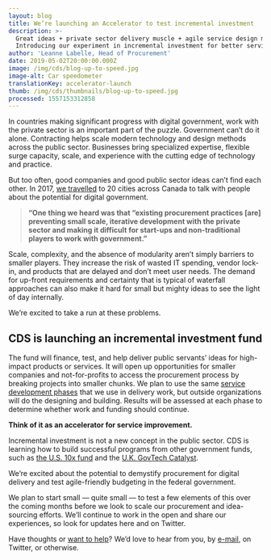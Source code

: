 ```yaml
---
layout: blog
title: We’re launching an Accelerator to test incremental investment
description: >-
  Great ideas + private sector delivery muscle + agile service design methods.
  Introducing our experiment in incremental investment for better services.
author: 'Leanne Labelle, Head of Procurement'
date: 2019-05-02T20:00:00.000Z
image: /img/cds/blog-up-to-speed.jpg
image-alt: Car speedometer
translationKey: accelerator-launch
thumb: /img/cds/thumbnails/blog-up-to-speed.jpg
processed: 1557153312858
---
```

In countries making significant progress with digital government, work with the private sector is an important part of the puzzle. Government can’t do it alone. Contracting helps scale modern technology and design methods across the public sector. Businesses bring specialized expertise, flexible surge capacity, scale, and experience with the cutting edge of technology and practice.

But too often, good companies and good public sector ideas can’t find each other. In 2017, [we travelled](https://digital.canada.ca/beginning-the-conversation/full-report/)
to 20 cities across Canada to talk with people about the potential for digital government.

> **“One thing we heard was that “existing procurement practices [are] preventing small scale, iterative development with the private sector and making it difficult for start-ups and non-traditional players to work with government.”**

Scale, complexity, and the absence of modularity aren’t simply barriers to smaller players. They increase the risk of wasted IT spending, vendor lock-in, and products that are delayed and don’t meet user needs. The demand for up-front requirements and certainty that is typical of waterfall approaches can also make it hard for small but mighty ideas to see the light of day internally.

We’re excited to take a run at these problems.

## CDS is launching an incremental investment fund

The fund will finance, test, and help deliver public servants’ ideas for high-impact products or services. It will open up opportunities for smaller companies and not-for-profits to access the procurement process by breaking projects into smaller chunks. We plan to use the same [service development phases](https://www.gov.uk/service-manual/agile-delivery) that we use in delivery work, but outside organizations will do the designing and building. Results will be assessed at each phase to determine whether work and funding should continue.

**Think of it as an accelerator for service improvement.**

Incremental investment is not a new concept in the public sector. CDS is learning how to build successful programs from other government funds, such as [the U.S. 10x fund](https://10x.gsa.gov/) and the [U.K. GovTech Catalyst](https://www.gov.uk/government/collections/govtech-catalyst-information).

We’re excited about the potential to demystify procurement for digital delivery and test agile-friendly budgeting in the federal government.

We plan to start small — quite small — to test a few elements of this over the coming months before we look to scale our procurement and idea-sourcing efforts. We’ll continue to work in the open and share our experiences, so look for updates here and on Twitter.

Have thoughts or [want to help](https://digital.canada.ca/senior-procurement-advisor/)? We’d love to hear from you, by [e-mail](mailto:cds-snc@tbs-sct.gc.ca), on Twitter, or otherwise.

